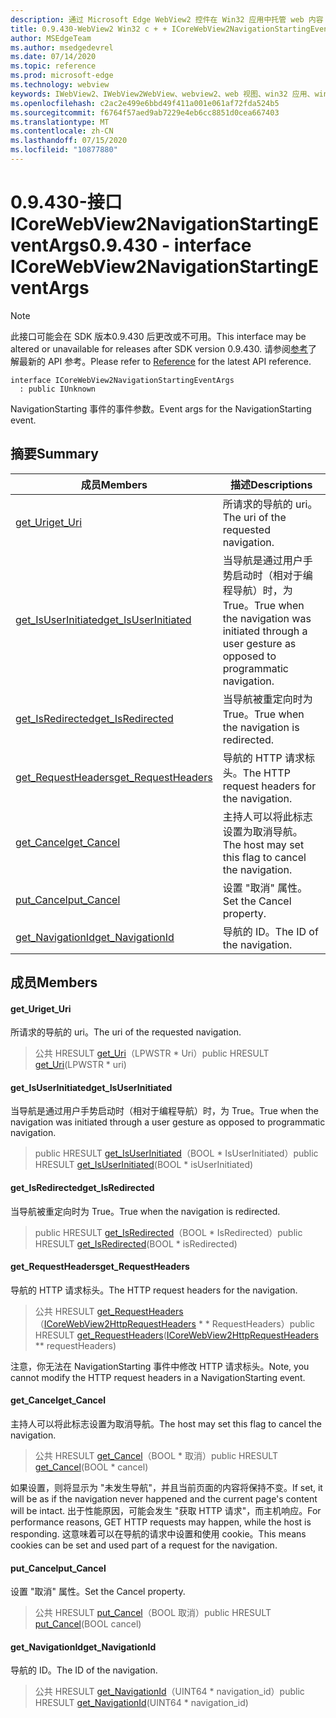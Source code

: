 ```yaml
---
description: 通过 Microsoft Edge WebView2 控件在 Win32 应用中托管 web 内容
title: 0.9.430-WebView2 Win32 c + + ICoreWebView2NavigationStartingEventArgs
author: MSEdgeTeam
ms.author: msedgedevrel
ms.date: 07/14/2020
ms.topic: reference
ms.prod: microsoft-edge
ms.technology: webview
keywords: IWebView2、IWebView2WebView、webview2、web 视图、win32 应用、win32、edge、ICoreWebView2、ICoreWebView2Host、浏览器控件、边缘 html
ms.openlocfilehash: c2ac2e499e6bbd49f411a001e061af72fda524b5
ms.sourcegitcommit: f6764f57aed9ab7229e4eb6cc8851d0cea667403
ms.translationtype: MT
ms.contentlocale: zh-CN
ms.lasthandoff: 07/15/2020
ms.locfileid: "10877880"
---
```

# <span data-ttu-id="fe407-104">0.9.430-接口 ICoreWebView2NavigationStartingEventArgs</span><span class="sxs-lookup"><span data-stu-id="fe407-104">0.9.430 - interface ICoreWebView2NavigationStartingEventArgs</span></span> 

> [!NOTE]
> <span data-ttu-id="fe407-105">此接口可能会在 SDK 版本0.9.430 后更改或不可用。</span><span class="sxs-lookup"><span data-stu-id="fe407-105">This interface may be altered or unavailable for releases after SDK version 0.9.430.</span></span> <span data-ttu-id="fe407-106">请参阅[参考](../../../webview2-api-reference.md)了解最新的 API 参考。</span><span class="sxs-lookup"><span data-stu-id="fe407-106">Please refer to [Reference](../../../webview2-api-reference.md) for the latest API reference.</span></span>

```
interface ICoreWebView2NavigationStartingEventArgs
  : public IUnknown
```

<span data-ttu-id="fe407-107">NavigationStarting 事件的事件参数。</span><span class="sxs-lookup"><span data-stu-id="fe407-107">Event args for the NavigationStarting event.</span></span>

## <span data-ttu-id="fe407-108">摘要</span><span class="sxs-lookup"><span data-stu-id="fe407-108">Summary</span></span>

 <span data-ttu-id="fe407-109">成员</span><span class="sxs-lookup"><span data-stu-id="fe407-109">Members</span></span>                        | <span data-ttu-id="fe407-110">描述</span><span class="sxs-lookup"><span data-stu-id="fe407-110">Descriptions</span></span>
--------------------------------|---------------------------------------------
[<span data-ttu-id="fe407-111">get_Uri</span><span class="sxs-lookup"><span data-stu-id="fe407-111">get_Uri</span></span>](#get_uri) | <span data-ttu-id="fe407-112">所请求的导航的 uri。</span><span class="sxs-lookup"><span data-stu-id="fe407-112">The uri of the requested navigation.</span></span>
[<span data-ttu-id="fe407-113">get_IsUserInitiated</span><span class="sxs-lookup"><span data-stu-id="fe407-113">get_IsUserInitiated</span></span>](#get_isuserinitiated) | <span data-ttu-id="fe407-114">当导航是通过用户手势启动时（相对于编程导航）时，为 True。</span><span class="sxs-lookup"><span data-stu-id="fe407-114">True when the navigation was initiated through a user gesture as opposed to programmatic navigation.</span></span>
[<span data-ttu-id="fe407-115">get_IsRedirected</span><span class="sxs-lookup"><span data-stu-id="fe407-115">get_IsRedirected</span></span>](#get_isredirected) | <span data-ttu-id="fe407-116">当导航被重定向时为 True。</span><span class="sxs-lookup"><span data-stu-id="fe407-116">True when the navigation is redirected.</span></span>
[<span data-ttu-id="fe407-117">get_RequestHeaders</span><span class="sxs-lookup"><span data-stu-id="fe407-117">get_RequestHeaders</span></span>](#get_requestheaders) | <span data-ttu-id="fe407-118">导航的 HTTP 请求标头。</span><span class="sxs-lookup"><span data-stu-id="fe407-118">The HTTP request headers for the navigation.</span></span>
[<span data-ttu-id="fe407-119">get_Cancel</span><span class="sxs-lookup"><span data-stu-id="fe407-119">get_Cancel</span></span>](#get_cancel) | <span data-ttu-id="fe407-120">主持人可以将此标志设置为取消导航。</span><span class="sxs-lookup"><span data-stu-id="fe407-120">The host may set this flag to cancel the navigation.</span></span>
[<span data-ttu-id="fe407-121">put_Cancel</span><span class="sxs-lookup"><span data-stu-id="fe407-121">put_Cancel</span></span>](#put_cancel) | <span data-ttu-id="fe407-122">设置 "取消" 属性。</span><span class="sxs-lookup"><span data-stu-id="fe407-122">Set the Cancel property.</span></span>
[<span data-ttu-id="fe407-123">get_NavigationId</span><span class="sxs-lookup"><span data-stu-id="fe407-123">get_NavigationId</span></span>](#get_navigationid) | <span data-ttu-id="fe407-124">导航的 ID。</span><span class="sxs-lookup"><span data-stu-id="fe407-124">The ID of the navigation.</span></span>

## <span data-ttu-id="fe407-125">成员</span><span class="sxs-lookup"><span data-stu-id="fe407-125">Members</span></span>

#### <span data-ttu-id="fe407-126">get_Uri</span><span class="sxs-lookup"><span data-stu-id="fe407-126">get_Uri</span></span> 

<span data-ttu-id="fe407-127">所请求的导航的 uri。</span><span class="sxs-lookup"><span data-stu-id="fe407-127">The uri of the requested navigation.</span></span>

> <span data-ttu-id="fe407-128">公共 HRESULT [get_Uri](#get_uri)（LPWSTR \* Uri）</span><span class="sxs-lookup"><span data-stu-id="fe407-128">public HRESULT [get_Uri](#get_uri)(LPWSTR \* uri)</span></span>

#### <span data-ttu-id="fe407-129">get_IsUserInitiated</span><span class="sxs-lookup"><span data-stu-id="fe407-129">get_IsUserInitiated</span></span> 

<span data-ttu-id="fe407-130">当导航是通过用户手势启动时（相对于编程导航）时，为 True。</span><span class="sxs-lookup"><span data-stu-id="fe407-130">True when the navigation was initiated through a user gesture as opposed to programmatic navigation.</span></span>

> <span data-ttu-id="fe407-131">public HRESULT [get_IsUserInitiated](#get_isuserinitiated)（BOOL \* IsUserInitiated）</span><span class="sxs-lookup"><span data-stu-id="fe407-131">public HRESULT [get_IsUserInitiated](#get_isuserinitiated)(BOOL \* isUserInitiated)</span></span>

#### <span data-ttu-id="fe407-132">get_IsRedirected</span><span class="sxs-lookup"><span data-stu-id="fe407-132">get_IsRedirected</span></span> 

<span data-ttu-id="fe407-133">当导航被重定向时为 True。</span><span class="sxs-lookup"><span data-stu-id="fe407-133">True when the navigation is redirected.</span></span>

> <span data-ttu-id="fe407-134">public HRESULT [get_IsRedirected](#get_isredirected)（BOOL \* IsRedirected）</span><span class="sxs-lookup"><span data-stu-id="fe407-134">public HRESULT [get_IsRedirected](#get_isredirected)(BOOL \* isRedirected)</span></span>

#### <span data-ttu-id="fe407-135">get_RequestHeaders</span><span class="sxs-lookup"><span data-stu-id="fe407-135">get_RequestHeaders</span></span> 

<span data-ttu-id="fe407-136">导航的 HTTP 请求标头。</span><span class="sxs-lookup"><span data-stu-id="fe407-136">The HTTP request headers for the navigation.</span></span>

> <span data-ttu-id="fe407-137">公共 HRESULT [get_RequestHeaders](#get_requestheaders)（[ICoreWebView2HttpRequestHeaders](ICoreWebView2HttpRequestHeaders.md) \* \* RequestHeaders）</span><span class="sxs-lookup"><span data-stu-id="fe407-137">public HRESULT [get_RequestHeaders](#get_requestheaders)([ICoreWebView2HttpRequestHeaders](ICoreWebView2HttpRequestHeaders.md) \*\* requestHeaders)</span></span>

<span data-ttu-id="fe407-138">注意，你无法在 NavigationStarting 事件中修改 HTTP 请求标头。</span><span class="sxs-lookup"><span data-stu-id="fe407-138">Note, you cannot modify the HTTP request headers in a NavigationStarting event.</span></span>

#### <span data-ttu-id="fe407-139">get_Cancel</span><span class="sxs-lookup"><span data-stu-id="fe407-139">get_Cancel</span></span> 

<span data-ttu-id="fe407-140">主持人可以将此标志设置为取消导航。</span><span class="sxs-lookup"><span data-stu-id="fe407-140">The host may set this flag to cancel the navigation.</span></span>

> <span data-ttu-id="fe407-141">公共 HRESULT [get_Cancel](#get_cancel)（BOOL \* 取消）</span><span class="sxs-lookup"><span data-stu-id="fe407-141">public HRESULT [get_Cancel](#get_cancel)(BOOL \* cancel)</span></span>

<span data-ttu-id="fe407-142">如果设置，则将显示为 "未发生导航"，并且当前页面的内容将保持不变。</span><span class="sxs-lookup"><span data-stu-id="fe407-142">If set, it will be as if the navigation never happened and the current page's content will be intact.</span></span> <span data-ttu-id="fe407-143">出于性能原因，可能会发生 "获取 HTTP 请求"，而主机响应。</span><span class="sxs-lookup"><span data-stu-id="fe407-143">For performance reasons, GET HTTP requests may happen, while the host is responding.</span></span> <span data-ttu-id="fe407-144">这意味着可以在导航的请求中设置和使用 cookie。</span><span class="sxs-lookup"><span data-stu-id="fe407-144">This means cookies can be set and used part of a request for the navigation.</span></span>

#### <span data-ttu-id="fe407-145">put_Cancel</span><span class="sxs-lookup"><span data-stu-id="fe407-145">put_Cancel</span></span> 

<span data-ttu-id="fe407-146">设置 "取消" 属性。</span><span class="sxs-lookup"><span data-stu-id="fe407-146">Set the Cancel property.</span></span>

> <span data-ttu-id="fe407-147">公共 HRESULT [put_Cancel](#put_cancel)（BOOL 取消）</span><span class="sxs-lookup"><span data-stu-id="fe407-147">public HRESULT [put_Cancel](#put_cancel)(BOOL cancel)</span></span>

#### <span data-ttu-id="fe407-148">get_NavigationId</span><span class="sxs-lookup"><span data-stu-id="fe407-148">get_NavigationId</span></span> 

<span data-ttu-id="fe407-149">导航的 ID。</span><span class="sxs-lookup"><span data-stu-id="fe407-149">The ID of the navigation.</span></span>

> <span data-ttu-id="fe407-150">公共 HRESULT [get_NavigationId](#get_navigationid)（UINT64 \* navigation_id）</span><span class="sxs-lookup"><span data-stu-id="fe407-150">public HRESULT [get_NavigationId](#get_navigationid)(UINT64 \* navigation_id)</span></span>

